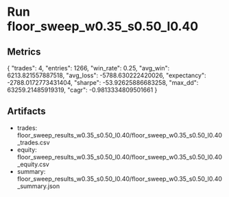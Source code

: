 # Run floor_sweep_w0.35_s0.50_l0.40

## Metrics
{
  "trades": 4,
  "entries": 1266,
  "win_rate": 0.25,
  "avg_win": 6213.821557887518,
  "avg_loss": -5788.630222420026,
  "expectancy": -2788.0172773431404,
  "sharpe": -53.92625886683258,
  "max_dd": 63259.21485919319,
  "cagr": -0.9813334809501661
}

## Artifacts
- trades: floor_sweep_results_w0.35_s0.50_l0.40/floor_sweep_w0.35_s0.50_l0.40_trades.csv
- equity: floor_sweep_results_w0.35_s0.50_l0.40/floor_sweep_w0.35_s0.50_l0.40_equity.csv
- summary: floor_sweep_results_w0.35_s0.50_l0.40/floor_sweep_w0.35_s0.50_l0.40_summary.json